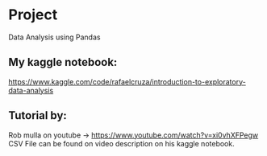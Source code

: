# Project
Data Analysis using Pandas

## My kaggle notebook:
https://www.kaggle.com/code/rafaelcruza/introduction-to-exploratory-data-analysis

## Tutorial by:
Rob mulla on youtube -> https://www.youtube.com/watch?v=xi0vhXFPegw
CSV File can be found on video description on his kaggle notebook.
